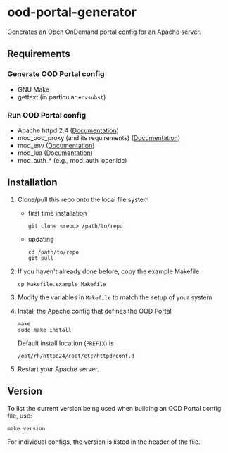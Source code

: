 # ood-portal-generator

Generates an Open OnDemand portal config for an Apache server.

## Requirements

### Generate OOD Portal config

- GNU Make
- gettext (in particular `envsubst`)

### Run OOD Portal config

- Apache httpd 2.4 ([Documentation](https://httpd.apache.org/docs/2.4/))
- mod_ood_proxy (and its requirements) ([Documentation](https://code.osu.edu/open-ondemand/mod_ood_proxy))
- mod_env ([Documentation](https://httpd.apache.org/docs/2.4/mod/mod_env.html))
- mod_lua ([Documentation](https://httpd.apache.org/docs/2.4/mod/mod_lua.html))
- mod_auth_* (e.g., mod_auth_openidc)

## Installation

1.  Clone/pull this repo onto the local file system
    - first time installation

        ```
        git clone <repo> /path/to/repo
        ```
    - updating

        ```
        cd /path/to/repo
        git pull
        ```

2.  If you haven't already done before, copy the example Makefile

    ```
    cp Makefile.example Makefile
    ```

3.  Modify the variables in `Makefile` to match the setup of your system.

4.  Install the Apache config that defines the OOD Portal

    ```
    make
    sudo make install
    ```

    Default install location (`PREFIX`) is

    ```
    /opt/rh/httpd24/root/etc/httpd/conf.d
    ```

5.  Restart your Apache server.

## Version

To list the current version being used when building an OOD Portal config file,
use:

```
make version
```

For individual configs, the version is listed in the header of the file.

